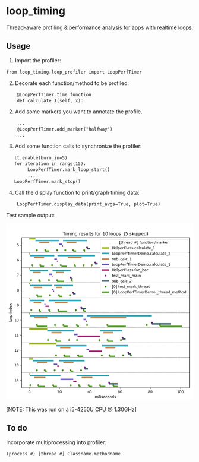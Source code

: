 # loop_timing
Thread-aware profiling & performance analysis for apps with realtime loops.

## Usage
1. Import the profiler:
```
from loop_timing.loop_profiler import LoopPerfTimer
```           
2. Decorate each function/method to be profiled:
```
    @LoopPerfTimer.time_function
    def calculate_1(self, x):
```
2. Add some markers you want to annotate the profile.
```
    ...
    @LoopPerfTimer.add_marker("halfway")
    ...
```
3. Add some function calls to synchronize the profiler:
```
   lt.enable(burn_in=5)
   for iteration in range(15):
        LoopPerfTimer.mark_loop_start()
        ...
   LoopPerfTimer.mark_stop()
```
4. Call the display function to print/graph timing data:
```
    LoopPerfTimer.display_data(print_avgs=True, plot=True)
```
Test sample output:

![sample output](https://github.com/andsmith/loop_timing/blob/main/output.png?raw=true)

[NOTE:  This was run on a i5-4250U CPU @ 1.30GHz]
## To do
Incorporate multiprocessing into profiler: 
```  
(process #) [thread #] Classname.methodname